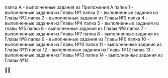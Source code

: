 папка A - выполненные задания из Приложения А
папка 1 - выполненные задания из Главы №1
папка 2 - выполненные задания из Главы №2
папка 3 - выполненные задания из Главы №3
папка 4 - выполненные задания из Главы №4
папка 5 - выполненные задания из главы №5
папка 6 - выполненные задания из Главы №6
папка 7 - выполненные задания из Главы №7
папка 8 - выполненные задания из Главы №8
папка 9 - выполнкнные задания из Главы №9
папка 10 - выполненные задания из Главы №10
папка 11 - выполненные задания из Главы №11
папка 12 - выполненные задания из Главы №12
папка 13 - выполненные задания из Главы №13
папка 14 - выполненные задания из Главы №14

🎃🧡
